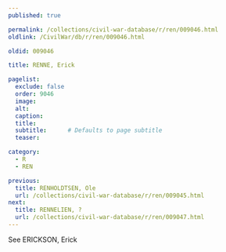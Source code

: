 ```yaml
---
published: true

permalink: /collections/civil-war-database/r/ren/009046.html
oldlink: /CivilWar/db/r/ren/009046.html

oldid: 009046

title: RENNE, Erick

pagelist:
  exclude: false
  order: 9046
  image: 
  alt:
  caption:
  title:
  subtitle:      # Defaults to page subtitle
  teaser:

category: 
  - R 
  - REN

previous:
  title: RENHOLDTSEN, Ole
  url: /collections/civil-war-database/r/ren/009045.html  
next:
  title: RENNELIEN, ?
  url: /collections/civil-war-database/r/ren/009047.html   
---
```

See ERICKSON, Erick